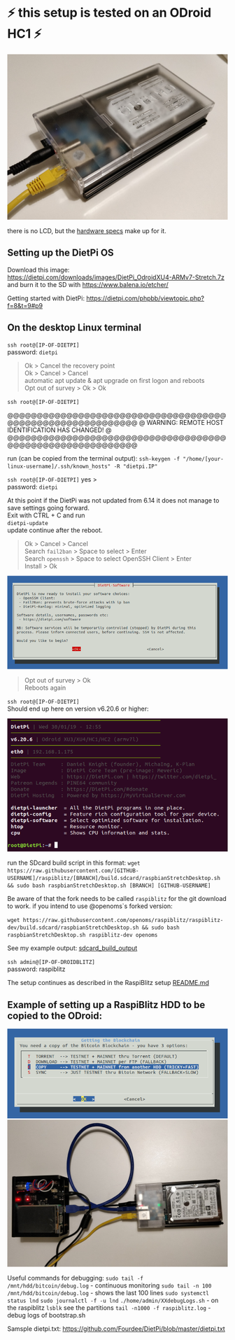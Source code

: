 # ⚡️ this setup is tested on an ODroid HC1 ⚡️
![](pictures/DroidBlitz.jpg)

there is no LCD, but the [hardware specs](hw_comparison.md) make up for it.


## Setting up the DietPi OS

Download this image: 
https://dietpi.com/downloads/images/DietPi_OdroidXU4-ARMv7-Stretch.7z  
and burn it to the SD with https://www.balena.io/etcher/

Getting started with DietPi: https://dietpi.com/phpbb/viewtopic.php?f=8&t=9#p9  


## On the desktop Linux terminal
`ssh root@[IP-OF-DIETPI]`  
password: `dietpi`  

>Ok > Cancel the recovery point  
Ok > Cancel > Cancel  
automatic apt update & apt upgrade on first logon and reboots  
Opt out of survey > Ok > Ok

`ssh root@[IP-OF-DIETPI]`

@@@@@@@@@@@@@@@@@@@@@@@@@@@@@@@@@@@@@@@@@@@@@@@@@@@@@@@@@@@
@    WARNING: REMOTE HOST IDENTIFICATION HAS CHANGED!     @
@@@@@@@@@@@@@@@@@@@@@@@@@@@@@@@@@@@@@@@@@@@@@@@@@@@@@@@@@@@

run (can be copied from the terminal output): 
`ssh-keygen -f "/home/[your-linux-username]/.ssh/known_hosts" -R "dietpi.IP"`

`ssh root@[IP-OF-DIETPI]` 
yes >   
password: `dietpi`  

At this point if the DietPi was not updated from 6.14 it does not manage to save settings going forward.  
Exit with CTRL + C and run   
`dietpi-update`  
update continue after the reboot.

>Ok > Cancel > Cancel  
Search `fail2ban` > Space to select > Enter   
Search `openssh` > Space to select OpenSSH Client > Enter  
> Install > Ok  

![](pictures/DietPi-Software.png)

>Opt out of survey > Ok  
Reboots again

`ssh root@[IP-OF-DIETPI]`  
Should end up here on version v6.20.6 or higher: 

![](pictures/bash_prompt.png)


run the SDcard build script in this format:
`wget https://raw.githubusercontent.com/[GITHUB-USERNAME]/raspiblitz/[BRANCH]/build.sdcard/raspbianStretchDesktop.sh && sudo bash raspbianStretchDesktop.sh [BRANCH] [GITHUB-USERNAME]`

Be aware of that the fork needs to be called `raspiblitz` for the git download to work.
if you intend to use @openoms`s forked version:

`wget https://raw.githubusercontent.com/openoms/raspiblitz/raspiblitz-dev/build.sdcard/raspbianStretchDesktop.sh && sudo bash raspbianStretchDesktop.sh raspiblitz-dev openoms`

See my example output: [sdcard_build_output](DietPi/sdcard_build_output)  

`ssh admin@[IP-OF-DROIDBLITZ]`  
password: raspiblitz

The setup continues as described in the RaspiBlitz setup [README.md](/README.md#documentation)

## Example of setting up a RaspiBlitz HDD to be copied to the ODroid:

![copy the blockchain from a HDD of a Raspiblitz](pictures/copy_hdd.png)
![example setup](pictures/HDD_copy_example.jpg)

Useful commands for debugging:
`sudo tail -f /mnt/hdd/bitcoin/debug.log` - continuous monitoring
`sudo tail -n 100 /mnt/hdd/bitcoin/debug.log` - shows the last 100 lines
`sudo systemctl status lnd`
`sudo journalctl -f -u lnd`
`./home/admin/XXdebugLogs.sh` - on the raspiblitz
`lsblk` see the partitions
`tail -n1000 -f raspiblitz.log` - debug logs of bootstrap.sh

Samsple dietpi.txt: https://github.com/Fourdee/DietPi/blob/master/dietpi.txt